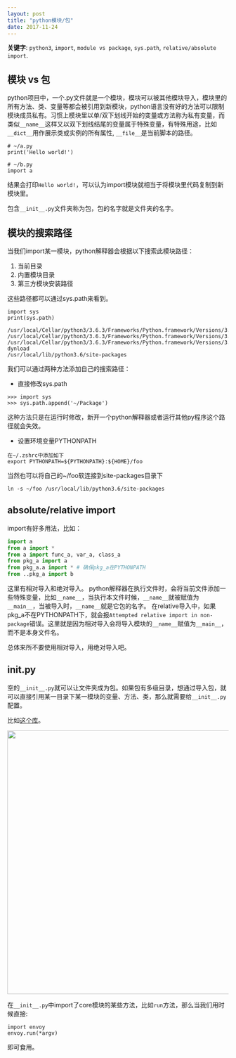 ```yaml
---
layout: post
title: "python模块/包"
date: 2017-11-24
---
```


**关键字**: `python3`, `import`, `module vs package`, `sys.path`, `relative/absolute import`.


## 模块 vs 包

python项目中，一个.py文件就是一个模块，模块可以被其他模块导入，模块里的所有方法、类、变量等都会被引用到新模块，python语言没有好的方法可以限制模块成员私有。习惯上模块里以单/双下划线开始的变量或方法称为私有变量，而类似`__name__`这样又以双下划线结尾的变量属于特殊变量，有特殊用途，比如`__dict__`用作展示类或实例的所有属性, `__file__`是当前脚本的路径。

```python3
# ~/a.py
print('Hello world!')

# ~/b.py
import a
```

结果会打印`Hello world!`，可以认为import模块就相当于将模块里代码复制到新模块里。


包含`__init__.py`文件夹称为包，包的名字就是文件夹的名字。


## 模块的搜索路径

当我们import某一模块，python解释器会根据以下搜索此模块路径：

1. 当前目录
2. 内置模块目录
3. 第三方模块安装路径

这些路径都可以通过sys.path来看到。

```python3
import sys
print(sys.path)

/usr/local/Cellar/python3/3.6.3/Frameworks/Python.framework/Versions/3.6/lib/python36.zip
/usr/local/Cellar/python3/3.6.3/Frameworks/Python.framework/Versions/3.6/lib/python3.6
/usr/local/Cellar/python3/3.6.3/Frameworks/Python.framework/Versions/3.6/lib/python3.6/lib-dynload
/usr/local/lib/python3.6/site-packages
```

我们可以通过两种方法添加自己的搜索路径：

- 直接修改sys.path

```python3
>>> import sys
>>> sys.path.append('~/Package')
```

这种方法只是在运行时修改，新开一个python解释器或者运行其他py程序这个路径就会失效。

- 设置环境变量PYTHONPATH

```
在~/.zshrc中添加如下
export PYTHONPATH=${PYTHONPATH}:${HOME}/foo 
```

当然也可以将自己的~/foo软连接到site-packages目录下

```
ln -s ~/foo /usr/local/lib/python3.6/site-packages
```


## absolute/relative import

import有好多用法，比如：

```python
import a
from a import *
from a import func_a, var_a, class_a
from pkg_a import a
from pkg_a.a import * # 确保pkg_a在PYTHONPATH
from ..pkg_a import b
```

这里有相对导入和绝对导入。
python解释器在执行文件时，会将当前文件添加一些特殊变量，比如`__name__`，当执行本文件时候，`__name__`就被赋值为`__main__`，当被导入时，`__name__`就是它包的名字。
在relative导入中，如果pkg_a不在PYTHONPATH下，就会报`Attempted relative import in non-package`错误。这里就是因为相对导入会将导入模块的`__name__`赋值为`__main__`，而不是本身文件名。

总体来所不要使用相对导入，用绝对导入吧。


## __init__.py

空的`__init__.py`就可以让文件夹成为包。如果包有多级目录，想通过导入包，就可以直接引用某一目录下某一模块的变量、方法、类，那么就需要给`__init__.py`配置。

比如[这个库](https://github.com/kennethreitz/envoy)。

<img src="http://o7bkcj7d7.bkt.clouddn.com/markdown/1511594759317.png" width="600"/>

在`__init__.py`中import了core模块的某些方法，比如`run`方法，那么当我们用时候直接:

```
import envoy
envoy.run(*argv)
```

即可食用。





